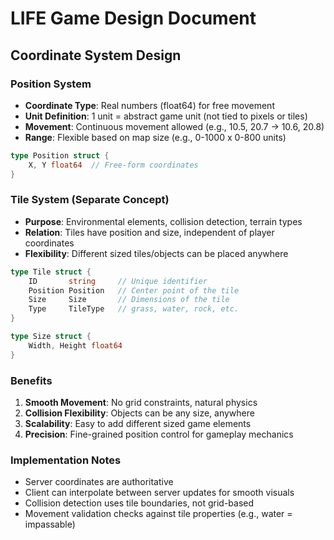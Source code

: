 # LIFE Game Design Document

## Coordinate System Design

### Position System
- **Coordinate Type**: Real numbers (float64) for free movement
- **Unit Definition**: 1 unit = abstract game unit (not tied to pixels or tiles)
- **Movement**: Continuous movement allowed (e.g., 10.5, 20.7 → 10.6, 20.8)
- **Range**: Flexible based on map size (e.g., 0-1000 x 0-800 units)

```go
type Position struct {
    X, Y float64  // Free-form coordinates
}
```

### Tile System (Separate Concept)
- **Purpose**: Environmental elements, collision detection, terrain types
- **Relation**: Tiles have position and size, independent of player coordinates
- **Flexibility**: Different sized tiles/objects can be placed anywhere

```go
type Tile struct {
    ID       string     // Unique identifier
    Position Position   // Center point of the tile
    Size     Size       // Dimensions of the tile
    Type     TileType   // grass, water, rock, etc.
}

type Size struct {
    Width, Height float64
}
```

### Benefits
1. **Smooth Movement**: No grid constraints, natural physics
2. **Collision Flexibility**: Objects can be any size, anywhere
3. **Scalability**: Easy to add different sized game elements
4. **Precision**: Fine-grained position control for gameplay mechanics

### Implementation Notes
- Server coordinates are authoritative
- Client can interpolate between server updates for smooth visuals
- Collision detection uses tile boundaries, not grid-based
- Movement validation checks against tile properties (e.g., water = impassable)